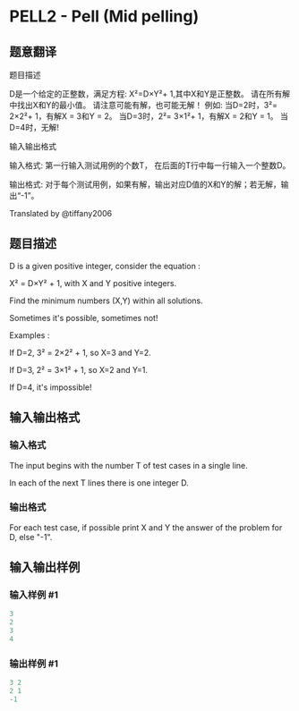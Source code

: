 # PELL2 - Pell (Mid pelling)

## 题意翻译

题目描述

D是一个给定的正整数，满足方程: X²=D×Y²+ 1,其中X和Y是正整数。 请在所有解中找出X和Y的最小值。 请注意可能有解，也可能无解！ 例如: 当D=2时，3²= 2×2²+ 1，有解X = 3和Y = 2。 当D=3时，2²= 3×1²+ 1，有解X = 2和Y = 1。 当D=4时，无解!

输入输出格式

输入格式: 第一行输入测试用例的个数T， 在后面的T行中每一行输入一个整数D。

输出格式: 对于每个测试用例，如果有解，输出对应D值的X和Y的解；若无解，输出“-1”。

Translated by @tiffany2006 

## 题目描述

D is a given positive integer, consider the equation :

X² = D×Y² + 1, with X and Y positive integers.

Find the minimum numbers (X,Y) within all solutions.

Sometimes it's possible, sometimes not!

Examples :

If D=2, 3² = 2×2² + 1, so X=3 and Y=2.

If D=3, 2² = 3×1² + 1, so X=2 and Y=1.

If D=4, it's impossible!

## 输入输出格式

### 输入格式

The input begins with the number T of test cases in a single line.

In each of the next T lines there is one integer D.

### 输出格式

For each test case, if possible print X and Y the answer of the problem for D, else "-1".

## 输入输出样例

### 输入样例 #1

```cpp
3
2
3
4
```


### 输出样例 #1

```cpp
3 2
2 1
-1
```


